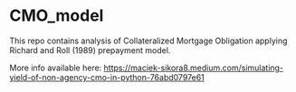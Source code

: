 # CMO_model
This repo contains analysis of Collateralized Mortgage Obligation applying Richard and Roll (1989) prepayment model. 

More info available here: 
https://maciek-sikora8.medium.com/simulating-yield-of-non-agency-cmo-in-python-76abd0797e61
